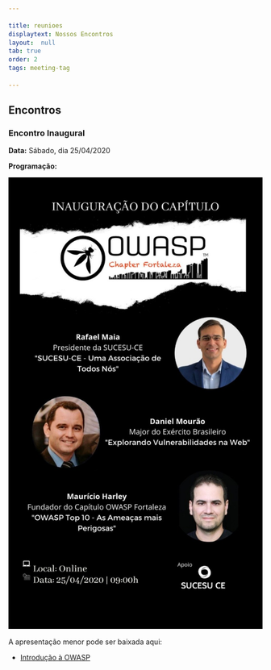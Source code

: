 ```yaml
---

title: reunioes
displaytext: Nossos Encontros
layout:  null
tab: true
order: 2
tags: meeting-tag

---
```


## Encontros

### Encontro Inaugural
**Data:** Sábado, dia 25/04/2020

**Programação:**

![Reunião 1](assets/images/Programacao_Sessao_1.jpeg)

A apresentação menor pode ser baixada aqui:

* [Introdução à OWASP](assets/images/Introducao_OWASP.pdf)
